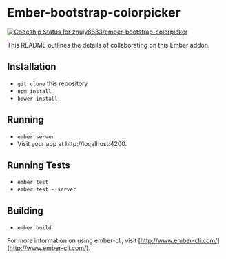 # Ember-bootstrap-colorpicker
[ ![Codeship Status for zhujy8833/ember-bootstrap-colorpicker](https://codeship.com/projects/8186ede0-b3e3-0132-f772-2aa0bd32b09d/status?branch=master)](https://codeship.com/projects/70347)

This README outlines the details of collaborating on this Ember addon.

## Installation

* `git clone` this repository
* `npm install`
* `bower install`

## Running

* `ember server`
* Visit your app at http://localhost:4200.

## Running Tests

* `ember test`
* `ember test --server`

## Building

* `ember build`

For more information on using ember-cli, visit [http://www.ember-cli.com/](http://www.ember-cli.com/).
